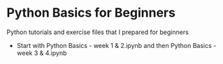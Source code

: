 # Python Basics for Beginners
Python tutorials and exercise files that I prepared for beginners 

- Start with Python Basics - week 1 & 2.ipynb and then Python Basics - week 3 & 4.ipynb
